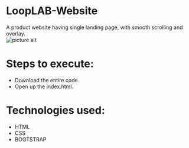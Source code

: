 # LoopLAB-Website
A product website having single landing page, with smooth scrolling and overlay.<br />
![picture alt](https://github.com/lakshjadhwanilj/LoopLAB-Website/blob/master/Screenshot.png)

# Steps to execute:

   * Download the entire code
   * Open up the index.html.

# Technologies used:

   * HTML
   * CSS 
   * BOOTSTRAP
